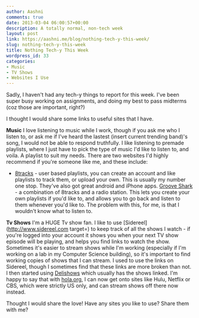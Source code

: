 ```yaml
---
author: Aashni
comments: true
date: 2013-03-04 06:00:57+00:00
description: A totally normal, non-tech week
layout: post
link: https://aashni.me/blog/nothing-tech-y-this-week/
slug: nothing-tech-y-this-week
title: Nothing Tech-y This Week
wordpress_id: 33
categories:
- Music
- TV Shows
- Websites I Use
---
```


Sadly, I haven't had any tech-y things to report for this week. I've been super busy working on assignments, and doing my best to pass midterms (coz those are important, right?)

I thought I would share some links to useful sites that I have. 

**Music**
I love listening to music while I work, though if you ask me who I listen to, or ask me if I've heard the lastest (insert current trending band)'s song, I would not be able to respond truthfully. I like listening to premade playlists, where I just have to pick the type of music I'd like to listen to, and voila. A playlist to suit my needs. There are two websites I'd highly recommend if you're someone like me, and these include:

* [8tracks](http://www.8tracks.com) - user based playlists, you can create an account and like playlists to track them, or upload your own. This is usually my number one stop. They've also got great android and iPhone apps.
[Groove Shark](http://www.grooveshark.com) - a combination of 8tracks and a radio station. This lets you create your own playlists if you'd like to, and allows you to go back and listen to them whenever you'd like to. The problem with this, for me, is that I wouldn't know what to listen to.


**Tv Shows**
I'm a HUGE Tv show fan. I like to use [Sidereel](http://www.sidereel.com target=) to keep track of all the shows I watch - if you're logged into your account it shows you when your next TV show episode will be playing, and helps you find links to watch the show. Sometimes it's easier to stream shows while I'm working (especially if I'm working on a lab in my Computer Science building), so it's important to find working copies of shows that I can stream. I used to use the links on Sidereel, though I sometimes find that these links are more broken than not. I then started using [Delishows](http://www.delishows.com) which usually has the shows linked. I'm happy to say that with [hola.org](http://hola.org/), I can now get onto sites like Hulu, Netflix or CBS, which were strictly US only, and can stream shows off there now instead.

Thought I would share the love! Have any sites you like to use? Share them with me?
